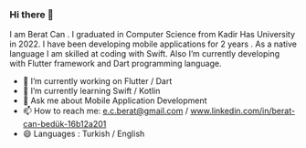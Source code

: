 ### Hi there 👋 
I am Berat Can .
I graduated in Computer Science from Kadir Has University in 2022.
I have been developing mobile applications for 2 years . As a native language I am skilled at coding with Swift. Also I’m currently developing with Flutter framework and Dart programming language.

- 🔭 I’m currently working on Flutter / Dart
- 🌱 I’m currently learning Swift / Kotlin
- 💬 Ask me about Mobile Application Development 
- 📫 How to reach me: e.c.berat@gmail.com / www.linkedin.com/in/berat-can-bedük-16b12a201
- 😄 Languages : Turkish / English 



